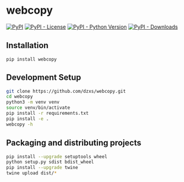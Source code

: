 # webcopy

[![PyPI](https://img.shields.io/pypi/v/webcopy)](https://pypi.org/project/webcopy/)
[![PyPI - License](https://img.shields.io/pypi/l/webcopy)](https://github.com/dzxs/webcopy/blob/master/LICENSE)
[![PyPI - Python Version](https://img.shields.io/pypi/pyversions/webcopy)](#webcopy)
[![PyPI - Downloads](https://img.shields.io/pypi/dd/webcopy)](#webcopy)

## Installation

`pip install webcopy`

## Development Setup

```bash
git clone https://github.com/dzxs/webcopy.git
cd webcopy
python3 -m venv venv
source venv/bin/activate
pip install -r requirements.txt
pip install -e .
webcopy -h
```

## Packaging and distributing projects

```bash
pip install --upgrade setuptools wheel
python setup.py sdist bdist_wheel
pip install --upgrade twine
twine upload dist/*
```
